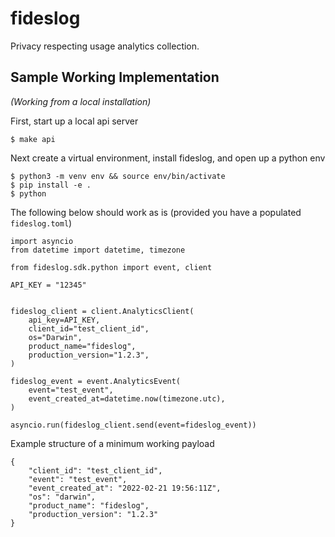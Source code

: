 # fideslog
Privacy respecting usage analytics collection.


## Sample Working Implementation
_(Working from a local installation)_



First, start up a local api server
```
$ make api
```

Next create a virtual environment, install fideslog, and open up a python env
```
$ python3 -m venv env && source env/bin/activate
$ pip install -e .
$ python
```

The following below should work as is (provided you have a populated `fideslog.toml`)
```
import asyncio
from datetime import datetime, timezone

from fideslog.sdk.python import event, client

API_KEY = "12345"


fideslog_client = client.AnalyticsClient(
    api_key=API_KEY,
    client_id="test_client_id",
    os="Darwin",
    product_name="fideslog",
    production_version="1.2.3",
)

fideslog_event = event.AnalyticsEvent(
    event="test_event",
    event_created_at=datetime.now(timezone.utc),
)

asyncio.run(fideslog_client.send(event=fideslog_event))
```

Example structure of a minimum working payload
```
{
    "client_id": "test_client_id",
    "event": "test_event",
    "event_created_at": "2022-02-21 19:56:11Z",
    "os": "darwin",
    "product_name": "fideslog",
    "production_version": "1.2.3"
}
```
